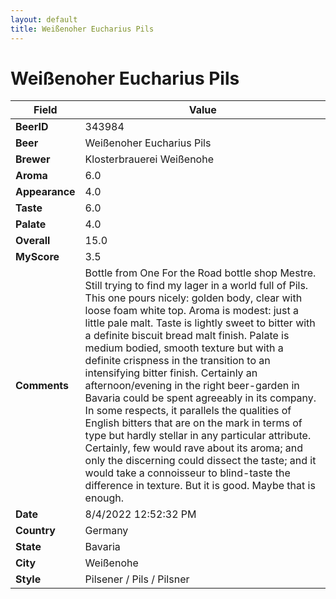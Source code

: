 ```yaml
---
layout: default
title: Weißenoher Eucharius Pils
---
```


# Weißenoher Eucharius Pils

| Field         | Value     |
|---------------|-----------|
| **BeerID** | 343984 |
| **Beer** | Weißenoher Eucharius Pils |
| **Brewer** | Klosterbrauerei Weißenohe |
| **Aroma** | 6.0 |
| **Appearance** | 4.0 |
| **Taste** | 6.0 |
| **Palate** | 4.0 |
| **Overall** | 15.0 |
| **MyScore** | 3.5 |
| **Comments** | Bottle from One For the Road bottle shop Mestre. Still trying to find my lager in a world full of Pils. This one pours nicely: golden body, clear with loose foam white top. Aroma is modest: just a little pale malt. Taste is lightly sweet to bitter with a definite biscuit bread malt finish. Palate is medium bodied, smooth texture but with a definite crispness in the transition to an intensifying bitter finish. Certainly an afternoon/evening in the right beer-garden in Bavaria could be spent agreeably in its company. In some respects, it parallels the qualities of English bitters that are on the mark in terms of type but hardly stellar in any particular attribute. Certainly, few would rave about its aroma; and only the discerning could dissect the taste; and it would take a connoisseur to blind-taste the difference in texture. But it is good. Maybe that is enough. |
| **Date** | 8/4/2022 12:52:32 PM |
| **Country** | Germany |
| **State** | Bavaria |
| **City** | Weißenohe |
| **Style** | Pilsener / Pils / Pilsner |
